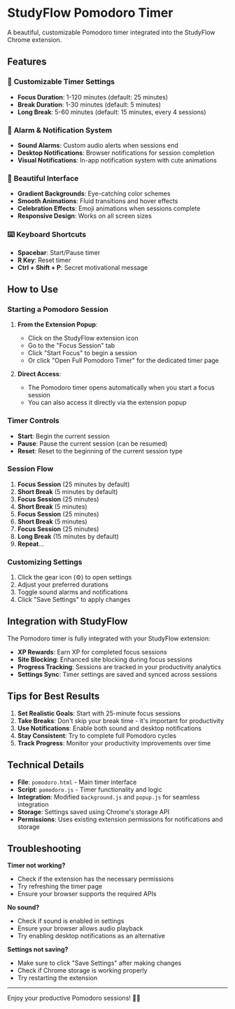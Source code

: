 # StudyFlow Pomodoro Timer

A beautiful, customizable Pomodoro timer integrated into the StudyFlow Chrome extension.

## Features

### 🎯 **Customizable Timer Settings**
- **Focus Duration**: 1-120 minutes (default: 25 minutes)
- **Break Duration**: 1-30 minutes (default: 5 minutes)
- **Long Break**: 5-60 minutes (default: 15 minutes, every 4 sessions)

### 🔔 **Alarm & Notification System**
- **Sound Alarms**: Custom audio alerts when sessions end
- **Desktop Notifications**: Browser notifications for session completion
- **Visual Notifications**: In-app notification system with cute animations

### 🎨 **Beautiful Interface**
- **Gradient Backgrounds**: Eye-catching color schemes
- **Smooth Animations**: Fluid transitions and hover effects
- **Celebration Effects**: Emoji animations when sessions complete
- **Responsive Design**: Works on all screen sizes

### ⌨️ **Keyboard Shortcuts**
- **Spacebar**: Start/Pause timer
- **R Key**: Reset timer
- **Ctrl + Shift + P**: Secret motivational message

## How to Use

### Starting a Pomodoro Session

1. **From the Extension Popup**:
   - Click on the StudyFlow extension icon
   - Go to the "Focus Session" tab
   - Click "Start Focus" to begin a session
   - Or click "Open Full Pomodoro Timer" for the dedicated timer page

2. **Direct Access**:
   - The Pomodoro timer opens automatically when you start a focus session
   - You can also access it directly via the extension popup

### Timer Controls

- **Start**: Begin the current session
- **Pause**: Pause the current session (can be resumed)
- **Reset**: Reset to the beginning of the current session type

### Session Flow

1. **Focus Session** (25 minutes by default)
2. **Short Break** (5 minutes by default)
3. **Focus Session** (25 minutes)
4. **Short Break** (5 minutes)
5. **Focus Session** (25 minutes)
6. **Short Break** (5 minutes)
7. **Focus Session** (25 minutes)
8. **Long Break** (15 minutes by default)
9. **Repeat**...

### Customizing Settings

1. Click the gear icon (⚙️) to open settings
2. Adjust your preferred durations
3. Toggle sound alarms and notifications
4. Click "Save Settings" to apply changes

## Integration with StudyFlow

The Pomodoro timer is fully integrated with your StudyFlow extension:

- **XP Rewards**: Earn XP for completed focus sessions
- **Site Blocking**: Enhanced site blocking during focus sessions
- **Progress Tracking**: Sessions are tracked in your productivity analytics
- **Settings Sync**: Timer settings are saved and synced across sessions

## Tips for Best Results

1. **Set Realistic Goals**: Start with 25-minute focus sessions
2. **Take Breaks**: Don't skip your break time - it's important for productivity
3. **Use Notifications**: Enable both sound and desktop notifications
4. **Stay Consistent**: Try to complete full Pomodoro cycles
5. **Track Progress**: Monitor your productivity improvements over time

## Technical Details

- **File**: `pomodoro.html` - Main timer interface
- **Script**: `pomodoro.js` - Timer functionality and logic
- **Integration**: Modified `background.js` and `popup.js` for seamless integration
- **Storage**: Settings saved using Chrome's storage API
- **Permissions**: Uses existing extension permissions for notifications and storage

## Troubleshooting

**Timer not working?**
- Check if the extension has the necessary permissions
- Try refreshing the timer page
- Ensure your browser supports the required APIs

**No sound?**
- Check if sound is enabled in settings
- Ensure your browser allows audio playback
- Try enabling desktop notifications as an alternative

**Settings not saving?**
- Make sure to click "Save Settings" after making changes
- Check if Chrome storage is working properly
- Try restarting the extension

---

Enjoy your productive Pomodoro sessions! 🎯✨ 